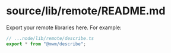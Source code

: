 # source/lib/remote/README.md

Export your remote libraries here. For example:

```js
// ...node/lib/remote/describe.ts
export * from "@mwm/describe";
```
